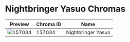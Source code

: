 # Nightbringer Yasuo Chromas



| Preview | Chroma ID | Name |
|---------|-----------|------|
| ![157034](https://raw.communitydragon.org/latest/plugins/rcp-be-lol-game-data/global/default/v1/champion-chroma-images/157/157034.png) | 157034 | Nightbringer Yasuo |